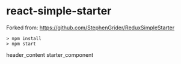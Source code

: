 # react-simple-starter

Forked from: https://github.com/StephenGrider/ReduxSimpleStarter


```
> npm install
> npm start
```


header_content
starter_component
